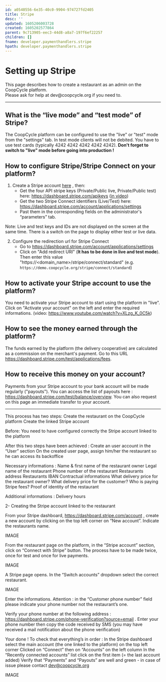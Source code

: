 ```yaml
---
id: a0540556-6e35-40c0-9904-974727fd2405
title: Stripe
desc: ''
updated: 1605206003728
created: 1605202577864
parent: 9c713905-eec3-44d8-a8a7-197f6ef22257
children: []
fname: developer.paymenthandlers.stripe
hpath: developer.paymenthandlers.stripe
---
```

<link rel="stylesheet" href="https://stackpath.bootstrapcdn.com/bootstrap/4.5.0/css/bootstrap.min.css" integrity="sha384-9aIt2nRpC12Uk9gS9baDl411NQApFmC26EwAOH8WgZl5MYYxFfc+NcPb1dKGj7Sk" crossorigin="anonymous">
<script src="https://code.jquery.com/jquery-3.5.1.slim.min.js" integrity="sha384-DfXdz2htPH0lsSSs5nCTpuj/zy4C+OGpamoFVy38MVBnE+IbbVYUew+OrCXaRkfj" crossorigin="anonymous"></script>
<script src="https://cdn.jsdelivr.net/npm/popper.js@1.16.0/dist/umd/popper.min.js" integrity="sha384-Q6E9RHvbIyZFJoft+2mJbHaEWldlvI9IOYy5n3zV9zzTtmI3UksdQRVvoxMfooAo" crossorigin="anonymous"></script>
<script src="https://stackpath.bootstrapcdn.com/bootstrap/4.5.0/js/bootstrap.min.js" integrity="sha384-OgVRvuATP1z7JjHLkuOU7Xw704+h835Lr+6QL9UvYjZE3Ipu6Tp75j7Bh/kR0JKI" crossorigin="anonymous"></script>
<!-- Font Awesome -->
<script src="https://kit.fontawesome.com/489c6dd9c4.js" crossorigin="anonymous"></script>

# Setting up Stripe

<div class="alert alert-info" role="alert">
This page describes how to create a restaurant as an admin on the CoopCycle platform.
</div>
<div class="alert alert-primary" role="alert">
Please ask for help at dev@coopcycle.org if you need to.</div>

* * *

## What is the “live mode” and “test mode” of Stripe?

The CoopCycle platform can be configured to use the "live" or "test" mode from the "settings" tab. In test mode clients will not be debited. You have to use test cards (typically 4242 4242 4242 4242 4242). **Don't forget to switch to "live" mode before going into production !**

## How to configure Stripe/Stripe Connect on your platform?

1. Create a Stripe account <a target="_blank" href="https://dashboard.stripe.com/register">here</a> , then:
   - Get the four API stripe keys (Private/Public live, Private/Public test) here: <a target="_blank" href="https://dashboard.stripe.com/apikeys">https&#x3A;//dashboard.stripe.com/apikeys</a> (<a target="_blank" href="https://www.youtube.com/watch?v=XLzg_K_0C5k">in video</a>)
   - Get the two Stripe Connect identifiers (Live/Test) here: <a target="_blank" href="https://dashboard.stripe.com/account/applications/settings">https&#x3A;//dashboard.stripe.com/account/applications/settings</a>
   - Past them in the corresponding fields on the administrator's “parameters” tab.

Note: Live and test keys and IDs are not displayed on the screen at the same time. There is a switch on the page to display either test or live data.

2. Configure the redirection url for Stripe Connect
   - Go to <a target="_blank" href="https://dashboard.stripe.com/account/applications/settings">https&#x3A;//dashboard.stripe.com/account/applications/settings</a>
   - Click on "Add redirect URI" (**It has to be done in live and  test mode**). Then enter this value "https&#x3A;//&lt;domain_name>/stripe/connect/standard" (e.g. `https://demo.coopcycle.org/stripe/connect/standard`)

## How to activate your Stripe account to use the platform?

You need to activate your Stripe account to start using the platform in "live". Click on "Activate your account" on the left and enter the required informations. (video: <a target="_blank" href="https://www.youtube.com/watch?v=XLzg_K_0C5k">https&#x3A;//www.youtube.com/watch?v=XLzg_K_0C5k</a>)

## How to see the money earned through the platform?

The funds earned by the platform (the delivery cooperative) are calculated as a commission on the merchant's payment. Go to this URL <a target="_blank" href="https://dashboard.stripe.com/test/applications/fees">https&#x3A;//dashboard.stripe.com/test/applications/fees</a>.

## How to receive this money on your account?

Payments from your Stripe account to your bank account will be made regularly ("payouts"). You can access the list of payouts here : <a target="_blank" href="https://dashboard.stripe.com/test/balance/overview">https&#x3A;//dashboard.stripe.com/test/balance/overview</a>.  You can also request on this page an immediate transfer to your account.

* * *

This process has two steps: 
Create the restaurant on the CoopCycle platform
Create the linked Stripe account

Before:
You need to have configured correctly the Stripe account linked to the platform

After this two steps have been achieved :
Create an user account in the “User” section
On the created user page, assign him/her the restaurant so he can access its backoffice

Necessary informations :
Name & first name of the restaurant owner
Legal name of the restaurant
Phone number of the restaurant
Restaurants address
Restaurants IBAN
Contractual informations
What delivery price for the restaurant owner?
What delivery price for the customer?
Who is paying Stripe fees?
Proof of identity of the restaurant

Additional informations :
Delivery hours

2- Creating the Stripe account linked to the restaurant

From your Stripe dashboard,  <https://dashboard.stripe.com/account> , create a new account by clicking on the top left corner on “New account”. Indicate the restaurants name.

IMAGE

From the restaurant page on the platform, in the “Stripe account” section, click on “Connect with Stripe” button. The process have to be made twice, once for test and once for live payments.

IMAGE

A Stripe page opens. In the “Switch accounts” dropdown select the correct restaurant.

IMAGE

Enter the informations. Attention : in the “Customer phone number” field please indicate your phone number not the restaurant’s one.

Verify your phone number at the following address : <https://dashboard.stripe.com/phone-verification?source=email> . Enter your phone number then copy the code received by SMS (you may have received a mail notification about the phone verification)

Your done ! To check that everything’s in order :
In the Stripe dashboard select the main account (the one linked to the platform) on the top left corner
Clicked on “Connect” then on “Accounts” on the left column
In the “Recently connected accounts” list click on the first item (= the last account added)
Verify that “Payments” and “Payouts” are well and green - in case of issue please contact [dev@coopcycle.org](mailto:dev@coopcycle.org)

IMAGE

